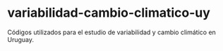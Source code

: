 # variabilidad-cambio-climatico-uy
Códigos utilizados para el estudio de variabilidad y cambio climático en Uruguay.
